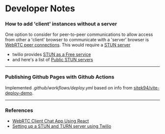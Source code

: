 # Developer Notes

### How to add 'client' instances without a server

One option to consider for peer-to-peer communications to allow access from
other a 'client' browser to communicate with a 'server' browser is [WebRTC peer connections][11].
This would require a [STUN server][12]
  - twilio provides [STUN as a Free service][13]
  - and here's a list of [Public STUN servers][14]

[11]: https://webrtc.org/getting-started/peer-connections
[12]: https://www.twilio.com/en-us/stun-turn/pricing
[13]: https://www.twilio.com/en-us/stun-turn/pricing
[14]: https://gist.github.com/mondain/b0ec1cf5f60ae726202e


---
### Publishing Github Pages with Github Actions

Implemented _.github/workflows/deploy.yml_ based on info from [sitek94/vite-deploy-demo](https://github.com/sitek94/vite-deploy-demo).

---
### References

- [WebRTC Client Chat App Using React][20]
- [Setting up a STUN and TURN server using Twilio][21]

[20]: https://levelup.gitconnected.com/webrtc-client-chat-app-using-react-99bf8e803fd8
[21]: https://medium.com/@toshvelaga/setting-up-a-stun-and-turn-server-using-twilio-8900a6f37d82
